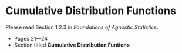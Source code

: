 # Cumulative Distribution Functions 

Please read Section 1.2.3 in *Foundations of Agnostic Statistics*.

- Pages 21—24
- Section titled **Cumulative Distribution Funtions**
